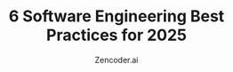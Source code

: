 ---
title: "6 Software Engineering Best Practices for 2025"
description: "Essential practices including DRY principle, version control, CI/CD, and code reviews with real-world applications."
topic: "Articles"
category: article
author: "Zencoder.ai"
url: "https://zencoder.ai/blog/software-engineering-best-practices"
tags: ["software-engineering", "best-practices", "clean-code", "career-growth"]
difficulty: intermediate
format: article
estimatedTime: "20 minutes"
license: "Proprietary"
isFree: true
isOpenSource: false
publishedAt: 2025-10-16
featured: false
---